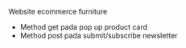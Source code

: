 Website ecommerce furniture
- Method get pada pop up product card
- Method post pada submit/subscribe newsletter
